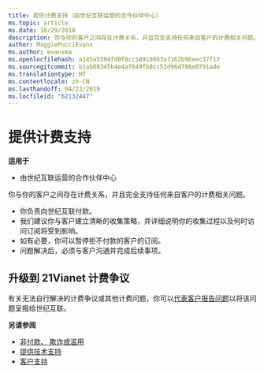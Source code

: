 ```yaml
---
title: 提供计费支持（由世纪互联运营的合作伙伴中心）
ms.topic: article
ms.date: 10/29/2018
description: 你与你的客户之间存在计费关系，并且完全支持任何来自客户的计费相关问题。
author: MaggiePucciEvans
ms.author: evansma
ms.openlocfilehash: a345a5594fd0f8cc58910863a7162b96eec37f17
ms.sourcegitcommit: b1ab80345b4e4af649fb8cc51d96d798e0791ade
ms.translationtype: HT
ms.contentlocale: zh-CN
ms.lasthandoff: 04/23/2019
ms.locfileid: "62132447"
---
```

# <a name="provide-billing-support"></a>提供计费支持

**适用于**

-   由世纪互联运营的合作伙伴中心

你与你的客户之间存在计费关系，并且完全支持任何来自客户的计费相关问题。

-   你负责向世纪互联付款。
-   我们建议你与客户建立清晰的收集策略，并详细说明你的收集过程以及何时访问订阅将受到影响。
-   如有必要，你可以暂停拒不付款的客户的订阅。
-   问题解决后，必须与客户沟通并完成后续事项。

## <a href="" id="billingdisputes"></a>升级到 21Vianet 计费争议

有关无法自行解决的计费争议或其他计费问题，你可以[代表客户报告问题](report-problems-on-behalf-of-a-customer.md)以将该问题呈报给世纪互联。

**另请参阅**

-   [非付款、 欺诈或滥用](non-payment-fraud-or-misuse.md)
-   [提供技术支持](provide-technical-support.md)
-   [客户支持](customer-support.md)

